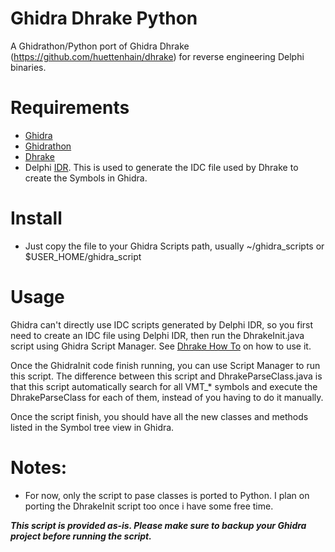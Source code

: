 # Ghidra Dhrake Python
A Ghidrathon/Python port of Ghidra Dhrake (https://github.com/huettenhain/dhrake) for reverse engineering Delphi binaries.

# Requirements
- [Ghidra]
- [Ghidrathon] 
- [Dhrake]
- Delphi [IDR]. This is used to generate the IDC file used by Dhrake to create the Symbols in Ghidra.

# Install
- Just copy the file to your Ghidra Scripts path, usually ~/ghidra_scripts or $USER_HOME/ghidra_script

# Usage
Ghidra can't directly use IDC scripts generated by Delphi IDR, so you first need to create an IDC file using Delphi IDR, then run the DhrakeInit.java script using Ghidra Script Manager. See [Dhrake How To] on how to use it.

Once the GhidraInit code finish running, you can use Script Manager to run this script. The difference between this script and DhrakeParseClass.java is that this script automatically search for all VMT_* symbols and execute the DhrakeParseClass for each of them, instead of you having to do it manually.

Once the script finish, you should have all the new classes and methods listed in the Symbol tree view in Ghidra.

# Notes:
- For now, only the script to pase classes is ported to Python. I plan on porting the DhrakeInit script too once i have some free time.

***This script is provided as-is. Please make sure to backup your Ghidra project before running the script.***

[Ghidra]: https://github.com/NationalSecurityAgency/ghidra
[IDR]: https://github.com/crypto2011/IDR
[Ghidrathon]: https://github.com/mandiant/Ghidrathon
[Dhrake]: https://github.com/huettenhain/dhrake
[Dhrake How To]: https://github.com/huettenhain/dhrake/tree/master?tab=readme-ov-file#tldr-how-to-use-dhrake
